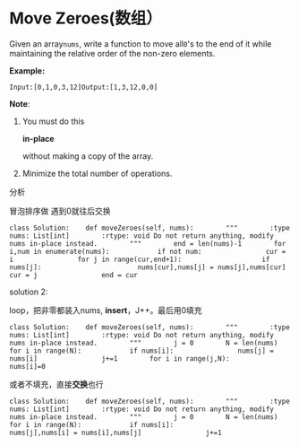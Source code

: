 # Move Zeroes\(数组）

Given an array`nums`, write a function to move all`0`'s to the end of it while maintaining the relative order of the non-zero elements.

**Example:**

```text
Input:[0,1,0,3,12]Output:[1,3,12,0,0]
```

**Note**:

1. You must do this

   **in-place**

   without making a copy of the array.

2. Minimize the total number of operations.

分析

冒泡排序做 遇到0就往后交换

```text
class Solution:    def moveZeroes(self, nums):        """        :type nums: List[int]        :rtype: void Do not return anything, modify nums in-place instead.        """        end = len(nums)-1        for i,num in enumerate(nums):            if not num:                cur = i                for j in range(cur,end+1):                    if nums[j]:                        nums[cur],nums[j] = nums[j],nums[cur]                        cur = j                end = cur
```

solution 2:

loop，把非零都装入nums, **insert**，J++。最后用0填充

```text
class Solution:    def moveZeroes(self, nums):        """        :type nums: List[int]        :rtype: void Do not return anything, modify nums in-place instead.        """        j = 0        N = len(nums)        for i in range(N):            if nums[i]:                nums[j] = nums[i]                j+=1        for i in range(j,N):            nums[i]=0
```

或者不填充，直接**交换**也行

```text
class Solution:    def moveZeroes(self, nums):        """        :type nums: List[int]        :rtype: void Do not return anything, modify nums in-place instead.        """        j = 0        N = len(nums)        for i in range(N):            if nums[i]:                nums[j],nums[i] = nums[i],nums[j]                j+=1
```

